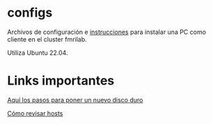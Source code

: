 # configs

Archivos de configuración e [instrucciones](https://github.com/lconcha/configs/blob/master/client_22.04.md) para instalar una PC como cliente en el cluster fmrilab.

Utiliza Ubuntu 22.04.
 

# Links importantes
[Aquí los pasos para poner un nuevo disco duro](https://github.com/lconcha/configs/blob/master/pasos_a_seguir_al_poner_nuevo_disco.md)

[Cómo revisar hosts](./revisarHosts.md)


